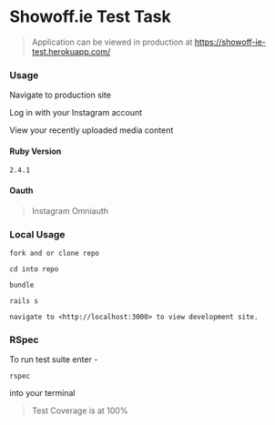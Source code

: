 # Showoff.ie Test Task

>Application can be viewed in production at <https://showoff-ie-test.herokuapp.com/>

### Usage

Navigate to production site

Log in with your Instagram account

View your recently uploaded media content
  
  

#### Ruby Version

`2.4.1`

#### Oauth

>Instagram Omniauth

### Local Usage

```
fork and or clone repo

cd into repo

bundle

rails s

navigate to <http://localhost:3000> to view development site.
```

### RSpec

To run test suite enter -

`rspec`

into your terminal

>Test Coverage is at 100%

 
